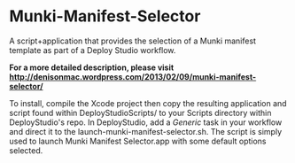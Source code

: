 Munki-Manifest-Selector
=======================

A script+application that provides the selection of a Munki manifest template as part of a Deploy Studio workflow.

**For a more detailed description, please visit http://denisonmac.wordpress.com/2013/02/09/munki-manifest-selector/**

To install, compile the Xcode project then copy the resulting application and script found within DeployStudioScripts/ to your Scripts directory within DeployStudio's repo. In DeployStudio, add a *Generic* task in your workflow and direct it to the launch-munki-manifest-selector.sh. The script is simply used to launch Munki Manifest Selector.app with some default options selected.
